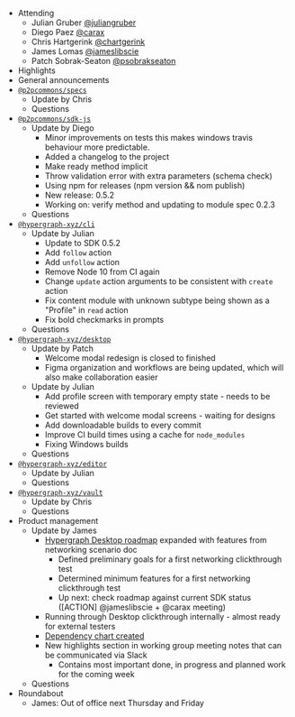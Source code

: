 -   Attending
    - Julian Gruber [@juliangruber](https://twitter.com/juliangruber)
    - Diego Paez [@carax](https://twitter.com/carax)
    - Chris Hartgerink [@chartgerink](https://twitter.com/chartgerink)
    - James Lomas [@jameslibscie](https://github.com/jameslibscie)
    - Patch Sobrak-Seaton [@psobrakseaton](https://twitter.com/psobrakseaton)
-   Highlights
-   General announcements
-   [`@p2pcommons/specs`](https://github.com/p2pcommons/specs)
    - Update by Chris
    - Questions
-   [`@p2pcommons/sdk-js`](https://github.com/p2pcommons/sdk-js)
    - Update by Diego
        - Minor improvements on tests this makes windows travis behaviour more predictable.
        - Added a changelog to the project
        - Make ready method implicit
        - Throw validation error with extra parameters (schema check)
        - Using npm for releases (npm version && nom publish)
        - New release: 0.5.2
        - Working on: verify method and updating to module spec 0.2.3
    - Questions
-   [`@hypergraph-xyz/cli`](https://github.com/hypergraph-xyz/cli)
    - Update by Julian
        - Update to SDK 0.5.2
        - Add `follow` action
        - Add `unfollow` action
        - Remove Node 10 from CI again
        - Change `update` action arguments to be consistent with `create` action
        - Fix content module with unknown subtype being shown as a "Profile" in `read` action
        - Fix bold checkmarks in prompts
    - Questions
-   [`@hypergraph-xyz/desktop`](https://github.com/hypergraph-xyz/desktop)
    - Update by Patch
        - Welcome modal redesign is closed to finished
        - Figma organization and workflows are being updated, which will also make collaboration easier
    - Update by Julian
        - Add profile screen with temporary empty state - needs to be reviewed
        - Get started with welcome modal screens - waiting for designs
        - Add downloadable builds to every commit
        - Improve CI build times using a cache for `node_modules`
        - Fixing Windows builds
    - Questions
-   [`@hypergraph-xyz/editor`](https://github.com/hypergraph-xyz/editor)
    - Update by Julian
    - Questions
-   [`@hypergraph-xyz/vault`](https://github.com/hypergraph-xyz/vault)
    - Update by Chris
    - Questions
-   Product management
    - Update by James
        - [Hypergraph Desktop roadmap](https://github.com/hypergraph-xyz/desktop/wiki/Roadmap) expanded with features from networking scenario doc
            - Defined preliminary goals for a first networking clickthrough test
            - Determined minimum features for a first networking clickthrough test
            - Up next: check roadmap against current SDK status ([ACTION] @jameslibscie + @carax meeting)
        - Running through Desktop clickthrough internally - almost ready for external testers
        - [Dependency chart created](https://github.com/libscie/business-plan/pull/9)
        - New highlights section in working group meeting notes that can be communicated via Slack
            - Contains most important done, in progress and planned work for the coming week
    - Questions
- Roundabout
    - James: Out of office next Thursday and Friday
